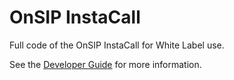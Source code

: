 # OnSIP InstaCall

Full code of the OnSIP InstaCall for White Label use.

See the [Developer Guide](http://developer.onsip.com/guides/sample-applications/instacall/) for more information.
